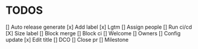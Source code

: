 # TODOS

[] Auto release generate
[x] Add label
[x] Lgtm
[] Assign people
[] Run ci/cd
[X] Size label
[] Block merge
[] Block ci
[] Welcome
[] Owners
[] Config update
[x] Edit title
[] DCO
[] Close pr
[] Milestone
